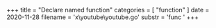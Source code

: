 +++
title = "Declare named function"
categories = [ "function" ]
date = 2020-11-28
filename = 'x\youtube\youtube.go'
substr = 'func '
+++
